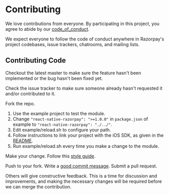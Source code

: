 # Contributing

We love contributions from everyone.
By participating in this project,
you agree to abide by our [code_of_conduct].

We expect everyone to follow the code of conduct
anywhere in Razorpay's project codebases,
issue trackers, chatrooms, and mailing lists.

## Contributing Code

Checkout the latest master to make sure the feature hasn't been implemented or
the bug hasn't been fixed yet.

Check the issue tracker to make sure someone already hasn't requested it and/or
contributed to it.

Fork the repo.

1. Use the example project to test the module.
2. Change `"react-native-razorpay": ">=1.0.0"` in `package.json` of example to
`"react-native-razorpay": "./../"`.
3. Edit example/reload.sh to configure your path.
4. Follow instructions to link your project with the iOS SDK, as given in the [README].
5. Run example/reload.sh every time you make a change to the module.

Make your change. Follow this [style guide][style].

Push to your fork. Write a [good commit message][commit]. Submit a pull request.

Others will give constructive feedback.
This is a time for discussion and improvements,
and making the necessary changes will be required before we can
merge the contribution.

[code_of_conduct]: code_of_conduct.md "Code of Conduct"
[commit]: http://tbaggery.com/2008/04/19/a-note-about-git-commit-messages.html "A short guide on how to write good commit messages"
[README]: README.md#linking-ios-sdk "Linking to the iOS SDK"
[style]: https://github.com/thoughtbot/guides/tree/master/style "Styleguides by Thoughtbot"
